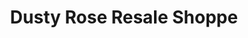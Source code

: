 ---
title: "Dusty Rose Resale Shoppe"
url: /fairview/dusty-rose-resale-shoppe/
shop: Gebrauchtwaren
---